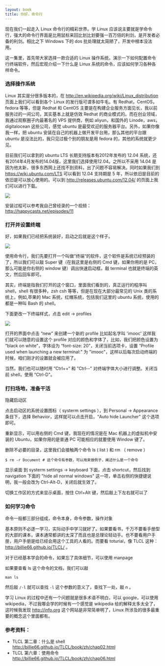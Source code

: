 ```yaml
---
layout: book
title: 你好，命令行
---
```


现在我们一起走入 Linux 命令行的精彩世界。学 Linux 应该说主要就是学命令行，强大的命令行界面是比用鼠标来回比划比划要强一百万倍的利剑，是开发者必备的利剑。相比之下 Windows 下的 dos 批处理就太简陋了，开发中根本没法用。

这一集里，首先带大家选择一款合适的 Linux 操作系统，演示一下如何配置命令行终端软件，然后宏观介绍一下什么是 Linux 系统的命令，应该如何学习各种各样命令。

### 选择操作系统

Linux 其实是分很多版本的，在 <http://en.wikipedia.org/wiki/Linux_distribution> 页面上我们可以看到各个 Linux 的发行版可谓多如牛毛。有 Redhat，CentOS，fedora 等等，但是 Redhat 和 CentOS 主要是在构建企业服务方面见长，我以前服务过的一间公司，其实基本上就是仿效 Redhat 的商业模式的。而在创业领域，我通过观察圈子内最著名的 VPS 提供商，例如 aliyun，和国外的 Linode，aws，digitalocean 这些公司，感觉 ubuntu 是最受欢迎的服务器平台。另外，如果你像我一样，把 ubuntu 安装在自己的机器上做开发平台用，那么其他的平台跟 ubuntu 是没法比的，我只见过极个别的朋友是用 fedora 的，其他的系统就更少见。

目前我们可以拿到的 ubuntu LTS 长期支持版本有2012年发布的 12.04 系统，还有2014年4月发布的14.04版，这里我们选择使用12.04。之所以不采用 14.04 是因为他太新，很多东西网上还找不到资料，出了问题不容易解决。同时如果我们到 <https://wiki.ubuntu.com/LTS> 可以看到 12.04 支持期是 5 年，所以依旧是目前的依旧是可以放心使用的。可以到 <http://releases.ubuntu.com/12.04/> 的页面上我们可以进行下载。

![](http://media.happycasts.net/pic/lgcb/ubuntu.png)

安装过程可以参考我自己曾经录的一个视频： <http://happycasts.net/episodes/11>

### 打开并设置终端

好，如果我们已经把系统装好，启动之后就是这个样子。

![](http://media.happycasts.net/pic/lgcb/ubuntu_fresh.png)

使用命令行，我们先要打开一个叫做”终端“的软件，这个软件是系统已经预装的了，所以我们可以敲 Super 键（在我这里是右侧的 Cmd 键，如果你用的是 PC，那么可能是你右侧的 window 键）调出快速启动框，敲 terminal 也就是终端的英文，然后回车即可。

其实，终端是指我们打开的这个窗口，里面我们看到的，真正运行的程序叫 shell，shell 有很多种，zsh csh 等等，但是在现在大部分最常见的 Unix 类的系统上，例如,苹果的 Mac 系统，红帽系统，包括我们这里的 ubuntu 系统，使用的都是一种叫 Bash 的 shell。

下面更改一下终端样式，点击 edit -> profiles

![](http://media.happycasts.net/pic/lgcb/set_profile.png)

打开的界面中点击 “new” 来创建一个新的 profile 比如起名字叫 'imooc' 这样我们就可以随意的设置这个 profile 对应的颜色和字体了，比如，我们把颜色设置为 “black on white”，字体设为 “font-size: 20”，关闭当前选项卡，设置 “Profile used when launching a new terminal:" 为 "imooc"，这样以后每次启动终端的时候，咱们刚才的设置就会被应用了。

当然，我们也可以随时用 ”Ctrl++“ 和 ”Ctrl--" 对终端字体大小进行调整。关闭当前 shell，使用 “Ctrl-D"。

### 打扫场地，准备干活

隐藏启动区

点击启动区的系统设置图标（ systerm settings ），到 Personal -> Appearance 条目下，选择 Behavior，这样就可以点击开启，“Auto hide Launcher" 这个选项即可。

重新显示，可以用右侧的 Cmd 键，我现在的情况是在 Mac 机器上的虚拟机中安装的 Ubuntu，如果你用的是普通 PC 可能相应的就要使用 Window 键了。

删除不必要的目录，这里我们会接触两个命令 ls ( list ) 和 rm （ remove ）

    $ rm -r Document # 这个命令有参数，可以用来做例子，阐述什么是一个命令

显示桌面  到 systerm settings -> keyboard 下面，点击 shortcut，然后找到 navigation 下面的 "hide all normal windows" 这一项，单击右侧的快捷键说明，我一般会改为 Ctrl-Alt-D，关闭后就生效了。

切换工作区的方式来显示桌面，按住 Ctrl+Alt 键，然后敲上下左右就可以了


### 如何学习命令

命令一般都三部分组成，命令本身，命令参数，操作对象

基本原则不必逐一学习，实际动手中学习就好了。如果要看书，千万不要看手册型的大部的课本，课本通常都讲的太深了而且也是总理论轻动手。也不要看用户手册，用户手册是给已经会用这个工具的人看的。而要看 toturial，像 TLCL 这种： <http://billie66.github.io/TLCL/> 。

对于已经基本学会的命令，如果忘了具体细节，可以使用 manpage

如果要查看 ls 这个命令的文档，我们可以敲

```
man ls
```

然后敲 `/-l` 就可以查找 `-l` 这个参数的意义了，查找下一处，敲 n 。


学习 Linux 的过程中还有一个问题就是很多术语不明白，可以 google，可以使用 wikipedia，不过我哪会学的时候有一个感觉是 wikipedia 给的解释太多太全了，这时候我发现 <http://info.org> 这个网站是非常简单明了，Linux 所涉及的很多最重要的概念这个里面都有。


### 参考资料：

- TLCL 第二章：什么是 shell <http://billie66.github.io/TLCL/book/zh/chap02.html>
- TLCL 第六章：使用命令 <http://billie66.github.io/TLCL/book/zh/chap06.html>
